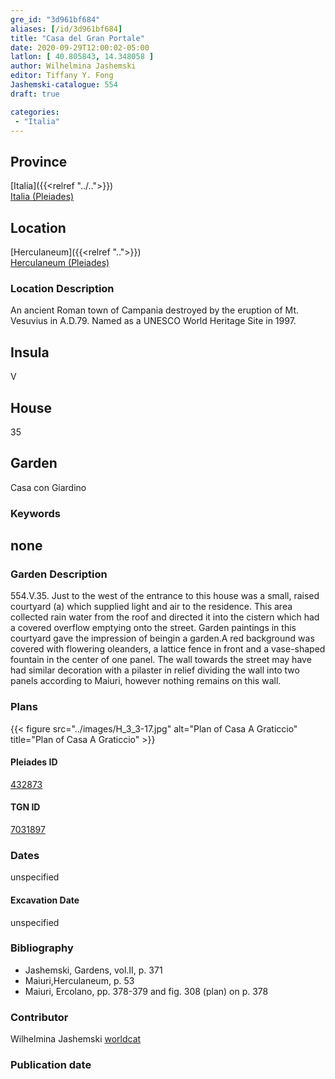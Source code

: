 ```yaml
---
gre_id: "3d961bf684"
aliases: [/id/3d961bf684]
title: "Casa del Gran Portale"
date: 2020-09-29T12:00:02-05:00
latlon: [ 40.805843, 14.348058 ]
author: Wilhelmina Jashemski
editor: Tiffany Y. Fong
Jashemski-catalogue: 554
draft: true

categories:
 - "Italia"
---
```


## Province

[Italia]({{<relref "../..">}}) \
[Italia (Pleiades)](https://pleiades.stoa.org/places/1052)


## Location

 [Herculaneum]({{<relref "..">}}) \
 [Herculaneum (Pleiades)](https://pleiades.stoa.org/places/432873)


### Location Description
An ancient Roman town of Campania destroyed by the eruption of Mt. Vesuvius in A.D.79. Named as a UNESCO World Heritage Site in 1997.

## Insula
V

## House
35

## Garden
Casa con Giardino

### Keywords
none
---

### Garden Description
554.V.35.
Just to the west of the entrance to this house was a small, raised courtyard (a) which supplied light and air to the residence. This area collected rain water from the roof and directed it into the cistern which had a covered overflow emptying onto the street. Garden paintings in this courtyard gave the impression of beingin a garden.A red background was covered with flowering oleanders, a lattice fence in front and a vase-shaped fountain in the center of one panel. The wall towards the street may have had similar decoration with a pilaster in relief dividing the wall into two panels according to Maiuri, however nothing remains on this wall.

### Plans
{{< figure src="../images/H_3_3-17.jpg" alt="Plan of Casa A Graticcio" title="Plan of Casa A Graticcio" >}}




#### Pleiades ID
[432873](https://pleiades.stoa.org/places/432873)

#### TGN ID
[7031897](http://vocab.getty.edu/page/tgn/7031897)


### Dates

unspecified

#### Excavation Date

unspecified

### Bibliography

- Jashemski, Gardens, vol.II, p. 371
- Maiuri,Herculaneum, p. 53
- Maiuri, Ercolano, pp. 378-379 and fig. 308 (plan) on p. 378

<!--#### Periodo ID-->

<!-- [PERIODO_ID](https://pleiades.stoa.org/places/PLEIADES_ID) -->

### Contributor

Wilhelmina Jashemski [worldcat](http://worldcat.org/identities/lccn-n80037970/)

### Publication date



<!--### Related articles-->

<!-- Links to other related articles. Leave blank for now -->
